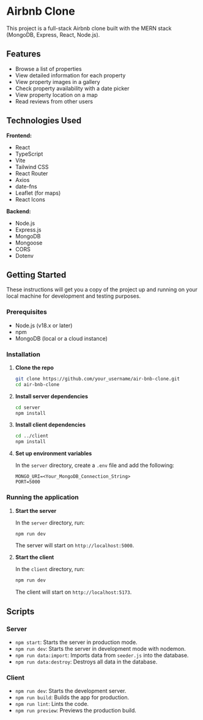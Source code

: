 # Airbnb Clone

This project is a full-stack Airbnb clone built with the MERN stack (MongoDB, Express, React, Node.js).

## Features

*   Browse a list of properties
*   View detailed information for each property
*   View property images in a gallery
*   Check property availability with a date picker
*   View property location on a map
*   Read reviews from other users

## Technologies Used

**Frontend:**

*   React
*   TypeScript
*   Vite
*   Tailwind CSS
*   React Router
*   Axios
*   date-fns
*   Leaflet (for maps)
*   React Icons

**Backend:**

*   Node.js
*   Express.js
*   MongoDB
*   Mongoose
*   CORS
*   Dotenv

## Getting Started

These instructions will get you a copy of the project up and running on your local machine for development and testing purposes.

### Prerequisites

*   Node.js (v18.x or later)
*   npm
*   MongoDB (local or a cloud instance)

### Installation

1.  **Clone the repo**
    ```sh
    git clone https://github.com/your_username/air-bnb-clone.git
    cd air-bnb-clone
    ```

2.  **Install server dependencies**
    ```sh
    cd server
    npm install
    ```

3.  **Install client dependencies**
    ```sh
    cd ../client
    npm install
    ```

4.  **Set up environment variables**

    In the `server` directory, create a `.env` file and add the following:

    ```
    MONGO_URI=<Your_MongoDB_Connection_String>
    PORT=5000
    ```

### Running the application

1.  **Start the server**

    In the `server` directory, run:

    ```sh
    npm run dev
    ```

    The server will start on `http://localhost:5000`.

2.  **Start the client**

    In the `client` directory, run:

    ```sh
    npm run dev
    ```

    The client will start on `http://localhost:5173`.

## Scripts

### Server

*   `npm start`: Starts the server in production mode.
*   `npm run dev`: Starts the server in development mode with nodemon.
*   `npm run data:import`: Imports data from `seeder.js` into the database.
*   `npm run data:destroy`: Destroys all data in the database.

### Client

*   `npm run dev`: Starts the development server.
*   `npm run build`: Builds the app for production.
*   `npm run lint`: Lints the code.
*   `npm run preview`: Previews the production build.
